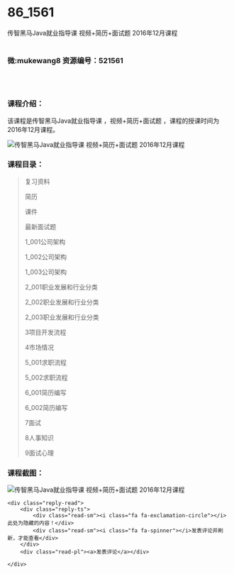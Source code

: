 # 86_1561
传智黑马Java就业指导课 视频+简历+面试题 2016年12月课程
<br/></br>
<h3>微:mukewang8 资源编号：521561</h3>
<br/></br>
<h3>课程介绍：</h3>
<p>该课程是传智黑马<a title="查看与 Java 相关的文章" target="_blank">Java</a><a title="查看与 就业指导 相关的文章" target="_blank">就业指导</a>课 ，视频+简历+面试题 ，课程的授课时间为2016年12月课程。</p>
<p><img src="https://www.ko996.com/wp-content/uploads/img/2018/03/2-177.png" alt="传智黑马Java就业指导课 视频+简历+面试题 2016年12月课程"></p>
<h3>课程目录：</h3>
<blockquote><p>复习资料</p>
<p>简历</p>
<p>课件</p>
<p>最新面试题</p>
<p>1_001公司架构</p>
<p>1_002公司架构</p>
<p>1_003公司架构</p>
<p>2_001职业发展和行业分类</p>
<p>2_002职业发展和行业分类</p>
<p>2_003职业发展和行业分类</p>
<p>3项目开发流程</p>
<p>4市场情况</p>
<p>5_001求职流程</p>
<p>5_002求职流程</p>
<p>6_001简历编写</p>
<p>6_002简历编写</p>
<p>7面试</p>
<p>8人事知识</p>
<p>9面试心理</p></blockquote>
<div class="info-desc">
<h3>课程截图：</h3>
<p><img src="https://www.ko996.com/wp-content/uploads/img/2018/03/3-180.png" alt="传智黑马Java就业指导课 视频+简历+面试题 2016年12月课程"></p>


	<div class="reply-read">
		<div class="reply-ts">
			<div class="read-sm"><i class="fa fa-exclamation-circle"></i>此处为隐藏的内容！</div>
			<div class="read-sm"><i class="fa fa-spinner"></i>发表评论并刷新，才能查看</div>
		</div>
		<div class="read-pl"><a>发表评论</a></div>
		
    </div>
</div>

